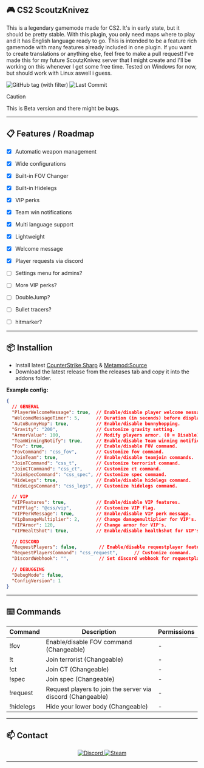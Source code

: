 ## 🎮 CS2 ScoutzKnivez

This is a legendary gamemode made for CS2. It's in early state, but it should be pretty stable.
With this plugin, you only need maps where to play and it has English language ready to go.
This is intended to be a feature rich gamemode with many features already included in one plugin.
If you want to create translations or anything else, feel free to make a pull request!
I've made this for my future ScoutzKnivez server that I might create and I'll be working on this whenever I get some free time.
Tested on Windows for now, but should work with Linux aswell i guess.

![GitHub tag (with filter)](https://img.shields.io/github/v/tag/asapverneri/CS2-ScoutzKnivez?style=for-the-badge&label=Version)
![Last Commit](https://img.shields.io/github/last-commit/asapverneri/CS2-ScoutzKnivez?style=for-the-badge)

> [!CAUTION]  
> This is Beta version and there might be bugs.

---

## 📋 Features / Roadmap

- [x] Automatic weapon management
- [x] Wide configurations
- [x] Built-in FOV Changer
- [x] Built-in Hidelegs
- [x] VIP perks
- [x] Team win notifications
- [x] Multi language support
- [x] Lightweight
- [x] Welcome message
- [x] Player requests via discord

- [ ] Settings menu for admins?
- [ ] More VIP perks?
- [ ] DoubleJump?
- [ ] Bullet tracers?
- [ ] hitmarker?

---

## 📦 Installion

- Install latest [CounterStrike Sharp](https://github.com/roflmuffin/CounterStrikeSharp) & [Metamod:Source](https://www.sourcemm.net/downloads.php/?branch=master)
- Download the latest release from the releases tab and copy it into the addons folder.

**Example config:**
```json
{
  // GENERAL
  "PlayerWelcomeMessage": true,  // Enable/disable player welcome message.
  "WelcomeMessageTimer": 5,      // Duration (in seconds) before displaying the welcome message.
  "AutoBunnyHop": true,          // Enable/disable bunnyhopping.
  "Gravity": "200",              // Customize gravity setting.
  "ArmorValue": 100,             // Modify players armor. (0 = Disable)
  "TeamWinningNotify": true,     // Enable/disable Team winning notifications.
  "Fov": true,                   // Enable/disable FOV command.
  "FovCommand": "css_fov",       // Customize fov command.
  "JoinTeam": true,              // Enable/disable teamjoin commands.
  "JoinTCommand": "css_t",       // Customize terrorist command.
  "JoinCTCommand": "css_ct",     // Customize ct command.
  "JoinSpecCommand": "css_spec", // Customize spec command.
  "HideLegs": true,              // Enable/disable hidelegs command.
  "HideLegsCommand": "css_legs", // Customize hidelegs command.

  // VIP
  "VIPFeatures": true,           // Enable/disable VIP features.
  "VIPFlag": "@css/vip",         // Customize VIP flag.
  "VIPPerkMessage": true,        // Enable/disable VIP perk message.
  "VipDamageMultiplier": 2,      // Change damagemultiplier for VIP's. (0 = Disable)
  "VIPArmor": 120,               // Change armor for VIP's.
  "VIPHealtShot": true,          // Enable/disable healthshot for VIP's.

  // DISCORD
  "RequestPlayers": false,        // Enable/disable requestplayer feature
  "RequestPlayersCommand": "css_request",      // Customize command.
  "DiscordWebhook": "",           // Set discord webhook for requestplayer.

  // DEBUGGING
  "DebugMode": false,
  "ConfigVersion": 1
}
```

---

## ⌨️ Commands
| Command         | Description                                                          | Permissions |
|-----------------|----------------------------------------------------------------------|-------------|
| !fov            | Enable/disable FOV command (Changeable)                              | -           |
| !t              | Join terrorist (Changeable)                                          | -           |
| !ct             | Join CT (Changeable)                                                 | -           |
| !spec           | Join spec (Changeable)                                               | -           |
| !request        | Request players to join the server via discord (Changeable)          | -           |
| !hidelegs       | Hide your lower body (Changeable)                                    | -           |

---

## 📫 Contact

<div align="center">
  <a href="https://discordapp.com/users/367644530121637888">
    <img src="https://img.shields.io/badge/Discord-7289DA?style=for-the-badge&logo=discord&logoColor=white" alt="Discord" />
  </a>
  <a href="https://steamcommunity.com/id/vvernerii/">
    <img src="https://img.shields.io/badge/Steam-000000?style=for-the-badge&logo=steam&logoColor=white" alt="Steam" />
  </a>
</div>

---
